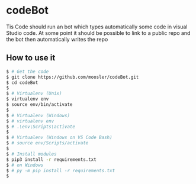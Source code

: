 # codeBot

Tis Code should run an bot which types automatically some code in visual Studio code. At some point it should be possible to link to a public repo and the bot then automatically writes the repo

## How to use it

```bash
$ # Get the code
$ git clone https://github.com/moosler/codeBot.git
$ cd codeBot
$
$ # Virtualenv (Unix)
$ virtualenv env
$ source env/bin/activate
$
$ # Virtualenv (Windows)
$ # virtualenv env
$ # .\env\Scripts\activate
$
$ # Virtualenv (Windows on VS Code Bash)
$ # source env/Scripts/activate
$
$ # Install modules
$ pip3 install -r requirements.txt
$ # on Windows
$ # py -m pip install -r requirements.txt
$
```
